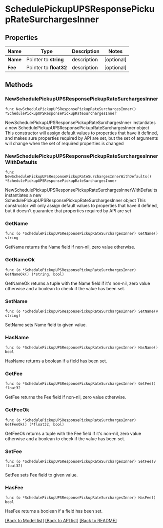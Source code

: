 # SchedulePickupUPSResponsePickupRateSurchargesInner

## Properties

Name | Type | Description | Notes
------------ | ------------- | ------------- | -------------
**Name** | Pointer to **string** | description | [optional] 
**Fee** | Pointer to **float32** | description | [optional] 

## Methods

### NewSchedulePickupUPSResponsePickupRateSurchargesInner

`func NewSchedulePickupUPSResponsePickupRateSurchargesInner() *SchedulePickupUPSResponsePickupRateSurchargesInner`

NewSchedulePickupUPSResponsePickupRateSurchargesInner instantiates a new SchedulePickupUPSResponsePickupRateSurchargesInner object
This constructor will assign default values to properties that have it defined,
and makes sure properties required by API are set, but the set of arguments
will change when the set of required properties is changed

### NewSchedulePickupUPSResponsePickupRateSurchargesInnerWithDefaults

`func NewSchedulePickupUPSResponsePickupRateSurchargesInnerWithDefaults() *SchedulePickupUPSResponsePickupRateSurchargesInner`

NewSchedulePickupUPSResponsePickupRateSurchargesInnerWithDefaults instantiates a new SchedulePickupUPSResponsePickupRateSurchargesInner object
This constructor will only assign default values to properties that have it defined,
but it doesn't guarantee that properties required by API are set

### GetName

`func (o *SchedulePickupUPSResponsePickupRateSurchargesInner) GetName() string`

GetName returns the Name field if non-nil, zero value otherwise.

### GetNameOk

`func (o *SchedulePickupUPSResponsePickupRateSurchargesInner) GetNameOk() (*string, bool)`

GetNameOk returns a tuple with the Name field if it's non-nil, zero value otherwise
and a boolean to check if the value has been set.

### SetName

`func (o *SchedulePickupUPSResponsePickupRateSurchargesInner) SetName(v string)`

SetName sets Name field to given value.

### HasName

`func (o *SchedulePickupUPSResponsePickupRateSurchargesInner) HasName() bool`

HasName returns a boolean if a field has been set.

### GetFee

`func (o *SchedulePickupUPSResponsePickupRateSurchargesInner) GetFee() float32`

GetFee returns the Fee field if non-nil, zero value otherwise.

### GetFeeOk

`func (o *SchedulePickupUPSResponsePickupRateSurchargesInner) GetFeeOk() (*float32, bool)`

GetFeeOk returns a tuple with the Fee field if it's non-nil, zero value otherwise
and a boolean to check if the value has been set.

### SetFee

`func (o *SchedulePickupUPSResponsePickupRateSurchargesInner) SetFee(v float32)`

SetFee sets Fee field to given value.

### HasFee

`func (o *SchedulePickupUPSResponsePickupRateSurchargesInner) HasFee() bool`

HasFee returns a boolean if a field has been set.


[[Back to Model list]](../README.md#documentation-for-models) [[Back to API list]](../README.md#documentation-for-api-endpoints) [[Back to README]](../README.md)


